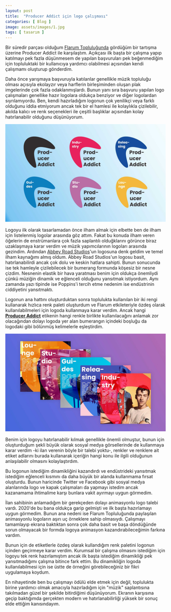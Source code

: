 ```yaml
---
layout: post
title:  "Producer Addict için logo çalışması"
categories: [ Blog ]
image: assets/images/1.jpg
tags: [ tasarım ]
---
```

Bir süredir parçası olduğum [Flarum Topluluğunda](https://discuss.flarum.org/d/24596-logo-design-competition-100-prize/) gördüğüm bir tartışma üzerine Producer Addict ile karşılaştım. Açıkçası ilk başta bir çalışma yapıp katılmayı pek fazla düşünmesem de yapılan başvuruları pek beğenmediğim için topluluktaki bir kullanıcıya yardımcı olabilmesi açısından kendi çalışmamı oluşturup gönderdim.

Daha önce yarışmaya başvuruyla katılanlar genellikle müzik topluluğu olması açısıyla ekolayzır veya harflerin birleşiminden oluşan plak imgelerinde çok fazla odaklanmışlardı. Bunun yanı sıra başvuru yapılan logo çalışmaları genellike hazır logolara oldukça benziyor ve diğer logolardan sıyrılamıyordu. Ben, kendi hazırladığım logonun çok yenilikçi veya farklı olduğunu iddia etmiyorum ancak tek bir el hamlesi ile kolaylıkla çizilebilir, akılda kalıcı ve renk seçenekleri ile çeşitli başlıklar açısından kolay hatırlanabilir olduğunu düşünüyorum.

![Toplulukta yer alan etiketlere dayalı olarak hazırladığım alternatif kullanım şekilleri.](assets/images/producer-addict-variants.jpg "Toplulukta yer alan etiketlere dayalı olarak hazırladığım alternatif kullanım şekilleri.")

Logoyu ilk olarak tasarlamadan önce ilham almak için elbette ben de ilham için listelenmiş logolar arasında göz attım. Fakat bu konuda ilham veren öğelerin de enstrümanlara çok fazla saplantılı olduğklarını görünce biraz uzaklaşmaya karar verdim ve müzik yapımcılarının logoları arasında gezindim. Ardından [Abbey Road Studios](https://www.abbeyroad.com/)'un logosuna denk geldim ve temel ilham kaynağımı almış oldum. Abbey Road Studios'un logosu basit, hatırlanabilirdi ancak çok dolu ve keskin hatlara sahipti. Bunun sonucunda ise tek hamleyle çizilebilecek bir bumerang formunda köşesiz bir nesne çizdim. Nesnenin elastik bir hava yaratması benim için oldukça önemliydi çünkü müziğin dinamik ve eğlenceli olduğunu yansıtmak istiyordum. Aynı zamanda yazı tipinde ise Poppins'i tercih etme nedenim ise endüstrinin ciddiyetini yansıtmaktı.

Logonun ana hattını oluşturduktan sonra toplulukta kullanılan bir iki rengi kullanarak hızlıca renk paleti oluşturdum ve Flarum etkileteriyle özdeş olarak kullanılabilmeleri için logoda kullanmaya karar verdim. Ancak hangi **[Producer Addict](https://discuss.produceraddict.com/)** etikenin hangi renkle birlikte kullanılacağını anlamak zor olacağından dolayı logoda yer alan bumerangın içindeki boşluğu da logodaki gibi bölünmüş kelimelerle eşleştirdim.

![Sosyal medyada etiketlere ait logo paylaşımları.](assets/images/social-variants.jpg "Sosyal medyada etiketlere ait logo paylaşımları.")

Benim için logoyu hatırlanabilir kılmak genellikle önemli olmuştur, bunun için oluşturduğum şekli büyük olarak sosyal medya görsellerinde de kullanmaya karar verdim -ki ilan verenin böyle bir talebi yoktu-, renkler ve renklere ait etiket adlarını burada kullanarak içeriğin hangi konu ile ilgili olduğunun anlaşılabilir olmasını kolaylaştırdım.

Bu logonun istediğim dinamikliğini kazandırdı ve endüstrideki yansıtmak istediğim eğlenceli kısmını da daha büyük bir alanda kullanmama fırsat oluşturdu. Bunun haricinde Twitter ve Facebook gibi sosyal medya alanlarında logo ve kapak çalışmaları da yapmayı istedim ancak kazanamama ihtimalime karşı bunlara vakit ayırmayı uygun görmedim.

İlan sahibinin anlamadığım bir gerekçeden dolayı animasyonlu logo talebi vardı. 2020'de bu bana oldukça garip gelmişti ve ilk başta hazırlamayı uygun görmedim. Bunun ana nedeni ise Flarum Topluluğunda paylaşılan animasyonlu logoların aşırı uç örneklere sahip olmasıydı. Çalışmayı tamamlayıp ekrana baktıktan sonra çok daha basit ve başa döndüğünde sorun olmayacak bir formda logoya animasyon kazandırabileceğimin farkına vardım.

Bunun için de etiketlerle özdeş olarak kullandığım renk paletini logonun içinden geçirmeye karar verdim. Kurumsal bir çalışma olmasını istediğim için logoyu tek renk hazırlamıştım ancak ilk başta istediğim dinamikliği pek yansıtmadığımı çalışma bitince fark ettim. Bu dinamikliğin logoda kullanılabilmesi için ise üstte de örneğini görebileceğiniz bir fikri uygulamaya koydum.

En nihayetinde ben bu çalışmayı ödülü elde etmek için değil, toplulukta birine yardımcı olmak amacıyla hazırladığım için "müzik" saplantısına takılmadan güzel bir şekilde bitirdiğimi düşünüyorum. Ekranın karşısına geçip baktığımda gerçekten modern ve hatırlanabilirliği yüksek bir sonuç elde ettiğim kanısındayım.
